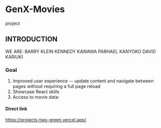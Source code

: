 #  GenX-Movies
  project

##  INTRODUCTION

 WE ARE:
  BARRY KLEIN
            KENNEDY KAWAWA
             PARHAEL KANYOKO
   DAVID KARIUKI
 
 
 
###  Goal 
1. Improved user experience  -- update content and navigate between pages without requiring a full page reload
2.  Showcase React skills
3. Access to movie data:
 
 
#### Direct link
https://projects-two-green.vercel.app/